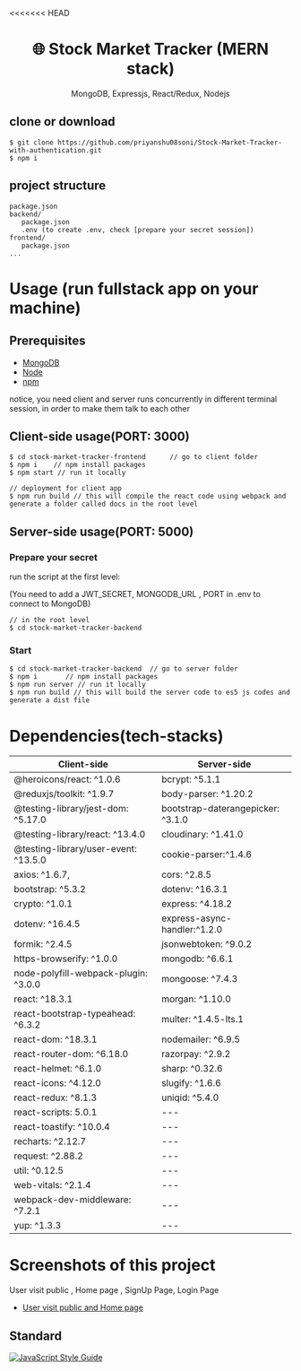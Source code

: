 <<<<<<< HEAD
<h1 align="center">
🌐 Stock Market Tracker (MERN stack) 
</h1>
<p align="center">
MongoDB, Expressjs, React/Redux, Nodejs
</p>

## clone or download
```terminal
$ git clone https://github.com/priyanshu08soni/Stock-Market-Tracker-with-authentication.git
$ npm i
```

## project structure
```terminal
package.json
backend/
   package.json
   .env (to create .env, check [prepare your secret session])
frontend/
   package.json
...
```

# Usage (run fullstack app on your machine)

## Prerequisites
- [MongoDB](https://gist.github.com/nrollr/9f523ae17ecdbb50311980503409aeb3)
- [Node](https://nodejs.org/en/download/)
- [npm](https://nodejs.org/en/download/package-manager/)

notice, you need client and server runs concurrently in different terminal session, in order to make them talk to each other

## Client-side usage(PORT: 3000)
```terminal
$ cd stock-market-tracker-frontend      // go to client folder
$ npm i    // npm install packages
$ npm start // run it locally

// deployment for client app
$ npm run build // this will compile the react code using webpack and generate a folder called docs in the root level
```

## Server-side usage(PORT: 5000)

### Prepare your secret

run the script at the first level:

(You need to add a JWT_SECRET, MONGODB_URL , PORT in .env to connect to MongoDB)

```
// in the root level
$ cd stock-market-tracker-backend
```

### Start

```terminal
$ cd stock-market-tracker-backend  // go to server folder
$ npm i       // npm install packages
$ npm run server // run it locally
$ npm run build // this will build the server code to es5 js codes and generate a dist file
```

# Dependencies(tech-stacks)
Client-side | Server-side
--- | ---
  @heroicons/react: ^1.0.6 | bcrypt: ^5.1.1
  @reduxjs/toolkit: ^1.9.7 | body-parser: ^1.20.2
  @testing-library/jest-dom: ^5.17.0 | bootstrap-daterangepicker: ^3.1.0
  @testing-library/react: ^13.4.0 | cloudinary: ^1.41.0
  @testing-library/user-event: ^13.5.0 | cookie-parser:^1.4.6
  axios: ^1.6.7, | cors: ^2.8.5
  bootstrap: ^5.3.2 | dotenv: ^16.3.1
  crypto: ^1.0.1 | express: ^4.18.2
  dotenv: ^16.4.5 | express-async-handler:^1.2.0
  formik: ^2.4.5 | jsonwebtoken: ^9.0.2
  https-browserify: ^1.0.0 | mongodb: ^6.6.1
  node-polyfill-webpack-plugin: ^3.0.0 | mongoose: ^7.4.3
  react: ^18.3.1 | morgan: ^1.10.0
  react-bootstrap-typeahead: ^6.3.2 | multer: ^1.4.5-lts.1
  react-dom: ^18.3.1 | nodemailer: ^6.9.5
  react-router-dom: ^6.18.0 | razorpay: ^2.9.2
  react-helmet: ^6.1.0 | sharp: ^0.32.6
  react-icons: ^4.12.0 | slugify: ^1.6.6
  react-redux: ^8.1.3 | uniqid: ^5.4.0
  react-scripts: 5.0.1 | ---
  react-toastify: ^10.0.4 | ---
  recharts: ^2.12.7 | ---
  request: ^2.88.2 | ---
  util: ^0.12.5 | ---
  web-vitals: ^2.1.4 | ---
  webpack-dev-middleware: ^7.2.1 | ---
  yup: ^1.3.3 | ---
   
# Screenshots of this project

User visit public , Home page , SignUp Page, Login Page
- [User visit public and Home page](https://imgur.com/a/website-r90AEM8)

## Standard

[![JavaScript Style Guide](https://cdn.rawgit.com/standard/standard/master/badge.svg)](https://github.com/standard/standard)
